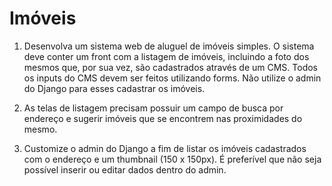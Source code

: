 # Imóveis

1) Desenvolva um sistema web de aluguel de imóveis simples. O sistema deve conter um front com a listagem de imóveis, incluindo a foto dos mesmos que, por sua vez, são cadastrados através de um CMS. Todos os inputs do CMS devem ser feitos utilizando forms. Não utilize o admin do Django para esses cadastrar os imóveis.

2) As telas de listagem precisam possuir um campo de busca por endereço e sugerir imóveis que se encontrem nas proximidades do mesmo.

3) Customize o admin do Django a fim de listar os imóveis cadastrados com o endereço e um thumbnail (150 x 150px). É preferível que não seja possível inserir ou editar dados dentro do admin.
